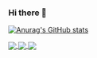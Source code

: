 ### Hi there 👋

<!--
**leedmeen/leedmeen** is a ✨ _special_ ✨ repository because its `README.md` (this file) appears on your GitHub profile.

Here are some ideas to get you started:

- 🔭 I’m currently working on ...
- 🌱 I’m currently learning ...
- 👯 I’m looking to collaborate on ...
- 🤔 I’m looking for help with ...
- 💬 Ask me about ...
- 📫 How to reach me: ...
- 😄 Pronouns: ...
- ⚡ Fun fact: ...
-->

[![Anurag's GitHub stats](https://github-readme-stats.vercel.app/api?username=leedmeen&hide=stars&count_private=true&show_icons=true&theme=react)](https://github.com/anuraghazra/github-readme-stats)

<a href="https://github.com/Talk-Bout/Frontend">
  <img align="center" src="https://github-readme-stats.vercel.app/api/pin/?username=Talk-Bout&repo=Frontend&theme=react&show_owner=true" />
</a>
<a href="https://github.com/anuraghazra/convoychat">
  <img align="center" src="https://github-readme-stats.vercel.app/api/pin/?username=leedmeen&repo=CloneCoding_team13_NEWNEEK&theme=react" />
</a>
<a href="https://github.com/anuraghazra/convoychat">
  <img align="center" src="https://github-readme-stats.vercel.app/api/pin/?username=leedmeen&repo=miniproject_team18_frontend&theme=react" />
</a>
